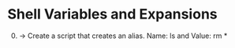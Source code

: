 # Shell Variables and Expansions
0. <o> -> Create a script that creates an alias. Name: ls and Value: rm *
